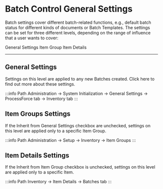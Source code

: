 # Batch Control General Settings

Batch settings cover different batch-related functions, e.g., default batch status for different kinds of documents or Batch Templates. The settings can be set for three different levels, depending on the range of influence that a user wants to cover:

General Settings
Item Group
Item Details


---

## General Settings

Settings on this level are applied to any new Batches created. Click here to find out more about these settings.

:::info Path
Administration → System Initialization → General Settings → ProcessForce tab → Inventory tab
:::

## Item Groups Settings

If the Inherit from General Settings checkbox are unchecked, settings on this level are applied only to a specific Item Group.

:::info Path
Administration → Setup → Inventory → Item Groups
:::

## Item Details Settings

If the Inherit from Item Group checkbox is unchecked, settings on this level are applied only to a specific Item.

:::info Path
Inventory → Item Details → Batches tab
:::

